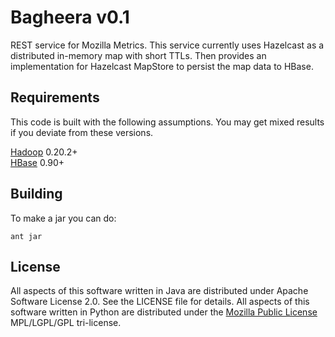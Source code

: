 # Bagheera v0.1 #
REST service for Mozilla Metrics. This service currently uses Hazelcast as a distributed in-memory map with short TTLs. Then provides an implementation for Hazelcast MapStore to persist the map data to HBase.


## Requirements ##
This code is built with the following assumptions.  You may get mixed results if you deviate from these versions.

[Hadoop](http://hadoop.apache.org) 0.20.2+  
[HBase](http://hbase.apache.org) 0.90+  

## Building ##
To make a jar you can do:  

`ant jar`


## License ##
All aspects of this software written in Java are distributed under Apache Software License 2.0. See the LICENSE file for details.
All aspects of this software written in Python are distributed under the [Mozilla Public License](http://www.mozilla.org/MPL/) MPL/LGPL/GPL tri-license.